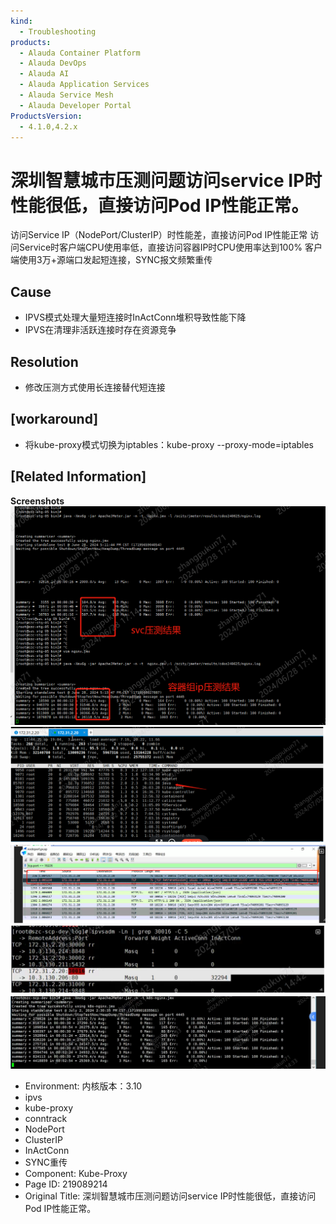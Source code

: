 ```yaml
---
kind:
  - Troubleshooting
products:
  - Alauda Container Platform
  - Alauda DevOps
  - Alauda AI
  - Alauda Application Services
  - Alauda Service Mesh
  - Alauda Developer Portal
ProductsVersion:
  - 4.1.0,4.2.x
---
```

<!-- A type of document that involves encountering a fault, diagnosing it, performing root cause analysis, and providing solutions. -->

# 深圳智慧城市压测问题访问service IP时性能很低，直接访问Pod IP性能正常。

访问Service IP（NodePort/ClusterIP）时性能差，直接访问Pod IP性能正常 访问Service时客户端CPU使用率低，直接访问容器IP时CPU使用率达到100% 客户端使用3万+源端口发起短连接，SYNC报文频繁重传

## Cause
- IPVS模式处理大量短连接时InActConn堆积导致性能下降
- IPVS在清理非活跃连接时存在资源竞争

## Resolution
- 修改压测方式使用长连接替代短连接

## [workaround]
- 将kube-proxy模式切换为iptables：kube-proxy --proxy-mode=iptables

## [Related Information]
**Screenshots**
![](assets/shen-zhen-zhi-hui-cheng-shi-ya-ce-wen-ti-fang-wen-service-ipshi-xing-neng-hen-di/image-2024-7-3_13-22-45.png)
![](assets/shen-zhen-zhi-hui-cheng-shi-ya-ce-wen-ti-fang-wen-service-ipshi-xing-neng-hen-di/image-2024-7-3_13-37-12.png)
![](assets/shen-zhen-zhi-hui-cheng-shi-ya-ce-wen-ti-fang-wen-service-ipshi-xing-neng-hen-di/image-2024-7-3_13-25-47.png)
![](assets/shen-zhen-zhi-hui-cheng-shi-ya-ce-wen-ti-fang-wen-service-ipshi-xing-neng-hen-di/image-2024-7-3_13-27-47.png)
![](assets/shen-zhen-zhi-hui-cheng-shi-ya-ce-wen-ti-fang-wen-service-ipshi-xing-neng-hen-di/image-2024-7-3_13-34-20.png)
- Environment: 内核版本：3.10
- ipvs
- kube-proxy
- conntrack
- NodePort
- ClusterIP
- InActConn
- SYNC重传
- Component: Kube-Proxy
- Page ID: 219089214
- Original Title: 深圳智慧城市压测问题访问service IP时性能很低，直接访问Pod IP性能正常。
